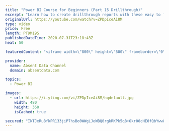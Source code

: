 ```yaml
---
title: "Power BI Course for Beginners (Part 15 Drillthrough)"
excerpt: "Learn how to create drillthrough reports with these easy to follow steps."
originalUrl: https://youtube.com/watch?v=ZPDpIceAi8M
type: video
price: Free
length: PT9M19S
publishedDateTime: 2020-07-31T23:18:43Z
heat: 50

featuredContent: "<iframe width=\"800\" height=\"500\" frameborder=\"0\" src=\"https://www.youtube.com/embed/ZPDpIceAi8M\" allow=\"accelerometer; autoplay; encrypted-media; gyroscope; picture-in-picture\" allowfullscreen></iframe>"

provider:
  name: Absent Data Channel
  domain: absentdata.com

topics:
  - Power BI

images:
  - url: https://i.ytimg.com/vi/ZPDpIceAi8M/hqdefault.jpg
    width: 480
    height: 360
    isCached: true

secured: "IkTJxRu8fkPR133jiP7hsBo0WWgLJoWBQ0rgkRKPk5q8+Okr00cHE0fQbYww8WYXgWur8nFOy+XqLUIKWPGxiWHz5Cx+JUp529qaFuK0QPR1VFI4LY6YuOfnOu3kjxhUlZr9nUmHFJS8H0THLrs1+pOs5GBBQPvXUOdGokhN+wHHuc5qy9/aYfgK4T15/GTUTWf9Wj8HQNsw+GX8LD1PbOy3OusEjuV1Xr6pOL3VjlmT76cimESvm8EP3XWttIwbQ9ztO1UTOy6obyPyfDVSC+nwTUAC0WjpD7/xvKUhgULi0PKldi0E0p0gz6HT8hXXHzr2lkQLOESmV35nlQ4i9B9l90umSvM760i6i5KkKYgXFiujT2gizyE0AVr3+gFPimZ9DgE9nYcJV78fHDbXEhYk3B1nGt8nsEKNcWC9Tc4=;Ojey1+sLZCkf6bP+4+35tA=="
---
```



